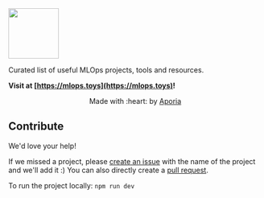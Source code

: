 <img src="assets/icons/logo.png" width="100" />

Curated list of useful MLOps projects, tools and resources.

**Visit at [https://mlops.toys](https://mlops.toys)!**

<p align="center">Made with :heart: by <a href="https://www.aporia.com?utm_source=github&utm_medium=github&utm_campaign=mlops-toys" target="_blank">Aporia</a></p>

## Contribute

We'd love your help! 

If we missed a project, please [create an issue](https://github.com/aporia-ai/mlops.toys/issues/new) with the name of the project and we'll add it :) You can also directly create a [pull request](https://github.com/aporia-ai/mlops.toys/edit/main/store/data/projects.yaml).

To run the project locally: `npm run dev` 
